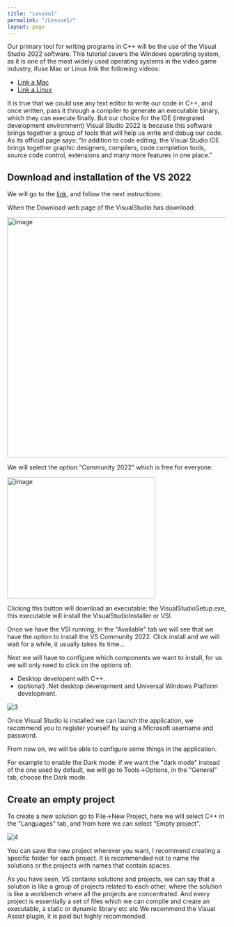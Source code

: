 ```yaml
---
title: "Lesson1"
permalink: "/Lesson1/"
layout: page
---
```

Our primary tool for writing programs in C++ will be the use of the Visual Studio 2022 software.
This tutorial covers the Windows operating system, as it is one of the most widely used
operating systems in the video game industry, ifuse Mac or Linux link the following videos:


- [Link a Mac](https://www.youtube.com/watch?v=1E_kBSka_ec&list=PLlrATfBNZ98dudnM48yfGUldqGD0S4FFb&index=3)
- [Link a Linux](https://www.youtube.com/watch?v=LKLuvoY6U0I&list=PLlrATfBNZ98dudnM48yfGUldqGD0S4FFb&index=4)
  
It is true that we could use any text editor to write our code in C++, and once written, pass it
through a compiler to generate an executable binary, which they can execute finally. But our
choice for the IDE (integrated development environment) Visual Studio 2022 is because this
software brings together a group of tools that will help us write and debug our code.
As its official page says: “In addition to code editing, the Visual Studio IDE brings together
graphic designers, compilers, code completion tools, source code control, extensions and many
more features in one place.”

## Download and installation of the VS 2022

We will go to the [link](https://visualstudio.microsoft.com/downloads/), and follow the next instructions:

When the Download web page of the VisualStudio has download:

<img width="1000" height="550" alt="image" src="https://github.com/user-attachments/assets/0b41905c-33a5-4648-b3a8-0f7450dc977c" />

We will select the option "Community 2022" which is free for everyone.


<img width="340" height="278" alt="image" src="https://github.com/user-attachments/assets/89f8b4b4-7239-4710-8f05-fae40b053e29" />

Clicking this button will download an executable: the VisualStudioSetup.exe, this executable will
install the VisualStudioInstaller or VSI.

Once we have the VSI running, in the "Available" tab we will see that we have the option to
install the VS Community 2022. Click install and we will wait for a while, it usually takes its time…

Next we will have to configure which components we want to install, for us we will only need to
click on the options of:

- Desktop developent with C++.
- (optional) .Net desktop development and Universal Windows Platform development.

![3](https://github.com/esterUOC/esterUOC.github.io/assets/128288660/3b2aa184-a9f8-47e4-ab1c-9875a8d71e55)

Once Visual Studio is installed we can launch the application, we recommend you to register yourself by using a
Microsoft username and password.

From now on, we will be able to configure some things in the application. 

For example to enable the Dark mode: if we want the "dark mode" instead of the one used by default, we will go to
Tools->Options, in the "General" tab, choose the Dark mode.

## Create an empty project

To create a new solution go to File->New Project, here we will select C++ in the "Languages"
tab, and from here we can select "Empty project".

![4](https://github.com/esterUOC/esterUOC.github.io/assets/128288660/4ead0571-7ed1-446b-9433-415ea913aa7d)

You can save the new project wherever you want, I recommend creating a specific folder for
each project.
It is recommended not to name the solutions or the projects with names that contain spaces. 

As you have seen, VS contains solutions and projects, we can say that a solution is like a group of projects
related to each other, where the solution is like a workbench where all the projects are
concentrated.
And every project is essentially a set of files which we can compile and create an executable, a
static or dynamic library etc etc
We recommend the Visual Assist plugin, it is paid but highly recommended.



